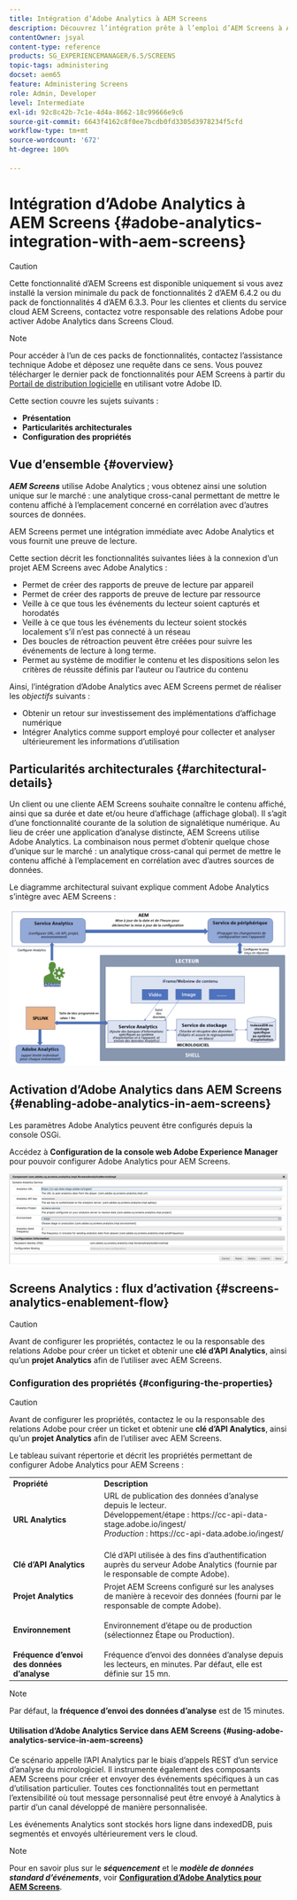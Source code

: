 ```yaml
---
title: Intégration d’Adobe Analytics à AEM Screens
description: Découvrez l’intégration prête à l’emploi d’AEM Screens à Adobe Analytics et obtenez une preuve de lecture.
contentOwner: jsyal
content-type: reference
products: SG_EXPERIENCEMANAGER/6.5/SCREENS
topic-tags: administering
docset: aem65
feature: Administering Screens
role: Admin, Developer
level: Intermediate
exl-id: 92c8c42b-7c1e-4d4a-8662-18c99666e9c6
source-git-commit: 6643f4162c8f0ee7bcdb0fd3305d3978234f5cfd
workflow-type: tm+mt
source-wordcount: '672'
ht-degree: 100%

---
```


# Intégration d’Adobe Analytics à AEM Screens {#adobe-analytics-integration-with-aem-screens}

>[!CAUTION]
>
>Cette fonctionnalité d’AEM Screens est disponible uniquement si vous avez installé la version minimale du pack de fonctionnalités 2 d’AEM 6.4.2 ou du pack de fonctionnalités 4 d’AEM 6.3.3. Pour les clientes et clients du service cloud AEM Screens, contactez votre responsable des relations Adobe pour activer Adobe Analytics dans Screens Cloud.

>[!NOTE]
>
>Pour accéder à l’un de ces packs de fonctionnalités, contactez l’assistance technique Adobe et déposez une requête dans ce sens. Vous pouvez télécharger le dernier pack de fonctionnalités pour AEM Screens à partir du [Portail de distribution logicielle](https://experience.adobe.com/#/downloads/content/software-distribution/fr/aem.html) en utilisant votre Adobe ID.

Cette section couvre les sujets suivants :

* **Présentation**
* **Particularités architecturales**
* **Configuration des propriétés**

## Vue d’ensemble {#overview}

***AEM Screens*** utilise Adobe Analytics ; vous obtenez ainsi une solution unique sur le marché : une analytique cross-canal permettant de mettre le contenu affiché à l’emplacement concerné en corrélation avec d’autres sources de données.

AEM Screens permet une intégration immédiate avec Adobe Analytics et vous fournit une preuve de lecture.

Cette section décrit les fonctionnalités suivantes liées à la connexion d’un projet AEM Screens avec Adobe Analytics :

* Permet de créer des rapports de preuve de lecture par appareil
* Permet de créer des rapports de preuve de lecture par ressource
* Veille à ce que tous les événements du lecteur soient capturés et horodatés
* Veille à ce que tous les événements du lecteur soient stockés localement s’il n’est pas connecté à un réseau
* Des boucles de rétroaction peuvent être créées pour suivre les événements de lecture à long terme.
* Permet au système de modifier le contenu et les dispositions selon les critères de réussite définis par l’auteur ou l’autrice du contenu

Ainsi, l’intégration d’Adobe Analytics avec AEM Screens permet de réaliser les *objectifs* suivants :

* Obtenir un retour sur investissement des implémentations d’affichage numérique
* Intégrer Analytics comme support employé pour collecter et analyser ultérieurement les informations d’utilisation

## Particularités architecturales {#architectural-details}

Un client ou une cliente AEM Screens souhaite connaître le contenu affiché, ainsi que sa durée et date et/ou heure d’affichage (affichage global). Il s’agit d’une fonctionnalité courante de la solution de signalétique numérique. Au lieu de créer une application d’analyse distincte, AEM Screens utilise Adobe Analytics. La combinaison nous permet d’obtenir quelque chose d’unique sur le marché : un analytique cross-canal qui permet de mettre le contenu affiché à l’emplacement en corrélation avec d’autres sources de données.

Le diagramme architectural suivant explique comment Adobe Analytics s’intègre avec AEM Screens :

![screen_shot_2018-09-12at85611am](assets/screen_shot_2018-09-12at85611am.png)

## Activation d’Adobe Analytics dans AEM Screens {#enabling-adobe-analytics-in-aem-screens}

Les paramètres Adobe Analytics peuvent être configurés depuis la console OSGi.

Accédez à **Configuration de la console web Adobe Experience Manager** pour pouvoir configurer Adobe Analytics pour AEM Screens.

![screen_shot_2018-09-04at25550pm](assets/screen_shot_2018-09-04at25550pm.png)

## Screens Analytics : flux d’activation {#screens-analytics-enablement-flow}

>[!CAUTION]
>
>Avant de configurer les propriétés, contactez le ou la responsable des relations Adobe pour créer un ticket et obtenir une **clé d’API Analytics**, ainsi qu’un **projet Analytics** afin de l’utiliser avec AEM Screens.

### Configuration des propriétés {#configuring-the-properties}

>[!CAUTION]
>
>Avant de configurer les propriétés, contactez le ou la responsable des relations Adobe pour créer un ticket et obtenir une **clé d’API Analytics**, ainsi qu’un **projet Analytics** afin de l’utiliser avec AEM Screens.

Le tableau suivant répertorie et décrit les propriétés permettant de configurer Adobe Analytics pour AEM Screens :

<table>
 <tbody>
  <tr>
   <td><strong>Propriété</strong></td>
   <td><strong>Description</strong></td>
  </tr>
  <tr>
   <td><strong>URL Analytics</strong></td>
   <td>URL de publication des données d’analyse depuis le lecteur. <br>
   Développement/étape</em> : https://cc-api-data-stage.adobe.io/ingest/<br /> <em>Production</em> : https://cc-api-data.adobe.io/ingest/<br /> <br /></td>
  </tr>
  <tr>
   <td><strong>Clé d’API Analytics</strong></td>
   <td>Clé d’API utilisée à des fins d’authentification auprès du serveur Adobe Analytics (fournie par le responsable de compte Adobe).</td>
  </tr>
  <tr>
   <td><strong>Projet Analytics</strong></td>
   <td>Projet AEM Screens configuré sur les analyses de manière à recevoir des données (fourni par le responsable de compte Adobe).</td>
  </tr>
  <tr>
   <td><strong>Environnement</strong></td>
   <td><p>Environnement d’étape ou de production (sélectionnez Étape ou Production).</p></td>
  </tr>
  <tr>
   <td><strong>Fréquence d’envoi des données d’analyse</strong></td>
   <td>Fréquence d’envoi des données d’analyse depuis les lecteurs, en minutes. Par défaut, elle est définie sur 15 mn.</td>
  </tr>
 </tbody>
</table>

>[!NOTE]
>
>Par défaut, la **fréquence d’envoi des données d’analyse** est de 15 minutes.

#### Utilisation d’Adobe Analytics Service dans AEM Screens {#using-adobe-analytics-service-in-aem-screens}

Ce scénario appelle l’API Analytics par le biais d’appels REST d’un service d’analyse du micrologiciel. Il instrumente également des composants AEM Screens pour créer et envoyer des événements spécifiques à un cas d’utilisation particulier. Toutes ces fonctionnalités tout en permettant l’extensibilité où tout message personnalisé peut être envoyé à Analytics à partir d’un canal développé de manière personnalisée.

Les événements Analytics sont stockés hors ligne dans indexedDB, puis segmentés et envoyés ultérieurement vers le cloud.

>[!NOTE]
>
>Pour en savoir plus sur le ***séquencement*** et le ***modèle de données standard d’événements***, voir **[Configuration d’Adobe Analytics pour AEM Screens](configuring-adobe-analytics-aem-screens.md)**.
